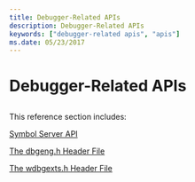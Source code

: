 ```yaml
---
title: Debugger-Related APIs
description: Debugger-Related APIs
keywords: ["debugger-related apis", "apis"]
ms.date: 05/23/2017
---
```


# Debugger-Related APIs


## <span id="ddk_debugger_related_apis_dbg"></span><span id="DDK_DEBUGGER_RELATED_APIS_DBG"></span>


This reference section includes:

[Symbol Server API](symbol-server-api.md)

[The dbgeng.h Header File](the-dbgeng-h-header-file.md)

[The wdbgexts.h Header File](the-wdbgexts-h-header-file.md)

 

 





